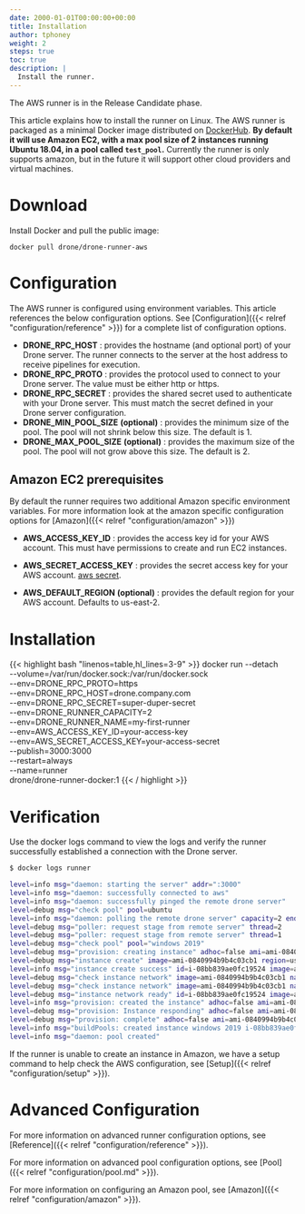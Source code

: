 ```yaml
---
date: 2000-01-01T00:00:00+00:00
title: Installation
author: tphoney
weight: 2
steps: true
toc: true
description: |
  Install the runner.
---
```


<div class="alert">
The AWS runner is in the Release Candidate phase.
</div>

This article explains how to install the runner on Linux. The AWS runner is packaged as a minimal Docker image distributed on [DockerHub](https://hub.docker.com/r/drone/drone-runner-aws).
**By default it will use Amazon EC2, with a max pool size of 2 instances running Ubuntu 18.04, in a pool called `test_pool`.**
Currently the runner is only supports amazon, but in the future it will support other cloud providers and virtual machines.
# Download

Install Docker and pull the public image:

```
docker pull drone/drone-runner-aws
```

# Configuration

The AWS runner is configured using environment variables. This article references the below configuration options. See [Configuration]({{< relref "configuration/reference" >}}) for a complete list of configuration options.

- __DRONE_RPC_HOST__
  : provides the hostname (and optional port) of your Drone server. The runner connects to the server at the host address to receive pipelines for execution.
- __DRONE_RPC_PROTO__
  : provides the protocol used to connect to your Drone server. The value must be either http or https.
- __DRONE_RPC_SECRET__
  : provides the shared secret used to authenticate with your Drone server. This must match the secret defined in your Drone server configuration.
- __DRONE_MIN_POOL_SIZE__ **(optional)**
  : provides the minimum size of the pool. The pool will not shrink below this size. The default is 1.
- __DRONE_MAX_POOL_SIZE__ **(optional)**
  : provides the maximum size of the pool. The pool will not grow above this size. The default is 2.

## Amazon EC2 prerequisites

By default the runner requires two additional Amazon specific environment variables. For more information look at the amazon specific configuration options for [Amazon]({{< relref "configuration/amazon" >}})

- __AWS_ACCESS_KEY_ID__
  : provides the access key id for your AWS account. This must have permissions to create and run EC2 instances.

- __AWS_SECRET_ACCESS_KEY__
  : provides the secret access key for your AWS account. [aws secret](https://docs.aws.amazon.com/IAM/latest/UserGuide/id_credentials_access-keys.html#Using_CreateAccessKey).

- __AWS_DEFAULT_REGION__ **(optional)**
  : provides the default region for your AWS account. Defaults to us-east-2.

# Installation

{{< highlight bash "linenos=table,hl_lines=3-9" >}}
docker run --detach \
--volume=/var/run/docker.sock:/var/run/docker.sock \
  --env=DRONE_RPC_PROTO=https \
  --env=DRONE_RPC_HOST=drone.company.com \
  --env=DRONE_RPC_SECRET=super-duper-secret \
  --env=DRONE_RUNNER_CAPACITY=2 \
  --env=DRONE_RUNNER_NAME=my-first-runner \
  --env=AWS_ACCESS_KEY_ID=your-access-key \
  --env=AWS_SECRET_ACCESS_KEY=your-access-secret \
  --publish=3000:3000 \
  --restart=always \
  --name=runner \
  drone/drone-runner-docker:1
{{< / highlight >}}

# Verification

Use the docker logs command to view the logs and verify the runner successfully established a connection with the Drone server.

```bash
$ docker logs runner

level=info msg="daemon: starting the server" addr=":3000"
level=info msg="daemon: successfully connected to aws"
level=info msg="daemon: successfully pinged the remote drone server"
level=debug msg="check pool" pool=ubuntu
level=info msg="daemon: polling the remote drone server" capacity=2 endpoint="http://172.21.97.69:8080" kind=pipeline type=aws
level=debug msg="poller: request stage from remote server" thread=2
level=debug msg="poller: request stage from remote server" thread=1
level=debug msg="check pool" pool="windows 2019"
level=debug msg="provision: creating instance" adhoc=false ami=ami-0840994b9b4c03cb1 pool="windows 2019"
level=debug msg="instance create" image=ami-0840994b9b4c03cb1 region=us-east-2 size=t2.medium
level=info msg="instance create success" id=i-08bb839ae0fc19524 image=ami-0840994b9b4c03cb1 region=us-east-2 size=t2.medium
level=debug msg="check instance network" image=ami-0840994b9b4c03cb1 name=i-08bb839ae0fc19524 region=us-east-2 size=t2.medium
level=debug msg="check instance network" image=ami-0840994b9b4c03cb1 name=i-08bb839ae0fc19524 region=us-east-2 size=t2.medium
level=debug msg="instance network ready" id=i-08bb839ae0fc19524 image=ami-0840994b9b4c03cb1 ip=18.119.101.233 region=us-east-2 size=t2.medium
level=info msg="provision: created the instance" adhoc=false ami=ami-0840994b9b4c03cb1 id=i-08bb839ae0fc19524 ip=18.119.101.233 pool="windows 2019" time(seconds)=61.8857165
level=debug msg="provision: Instance responding" adhoc=false ami=ami-0840994b9b4c03cb1 id=i-08bb839ae0fc19524 ip=18.119.101.233 pool="windows 2019"
level=debug msg="provision: complete" adhoc=false ami=ami-0840994b9b4c03cb1 id=i-08bb839ae0fc19524 ip=18.119.101.233 pool="windows 2019"
level=info msg="buildPools: created instance windows 2019 i-08bb839ae0fc19524 18.119.101.233"
level=info msg="daemon: pool created"
```

If the runner is unable to create an instance in Amazon, we have a setup command to help check the AWS configuration, see [Setup]({{< relref "configuration/setup" >}}).

# Advanced Configuration

For more information on advanced runner configuration options, see [Reference]({{< relref "configuration/reference" >}}).

For more information on advanced pool configuration options, see [Pool]({{< relref "configuration/pool.md" >}}).

For more information on configuring an Amazon pool, see [Amazon]({{< relref "configuration/amazon" >}}).
